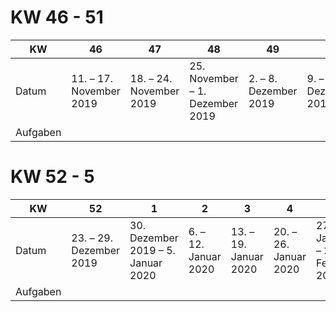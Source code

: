 # KW 46 - 51

| KW      | 46                         | 47                        | 48                                | 49                      | 50                       | 51                        |
|---------|----------------------------|---------------------------|-----------------------------------|-------------------------|--------------------------|---------------------------|
| Datum   | 11\. –  17\. November 2019 | 18\. – 24\. November 2019 | 25\. November – 1\. Dezember 2019 | 2\. – 8\. Dezember 2019 | 9\. – 15\. Dezember 2019 | 16\. – 22\. Dezember 2019 |
| Aufgaben |


# KW 52 - 5

| KW      | 52                        | 1                                    | 2                      | 3                       | 4                       | 5                              |
|---------|---------------------------|--------------------------------------|------------------------|-------------------------|-------------------------|--------------------------------|
| Datum   | 23\. – 29\. Dezember 2019 | 30\. Dezember 2019 – 5\. Januar 2020 | 6\. – 12\. Januar 2020 | 13\. – 19\. Januar 2020 | 20\. – 26\. Januar 2020 | 27\. Januar – 2\. Februar 2020 |
| Aufgaben |
